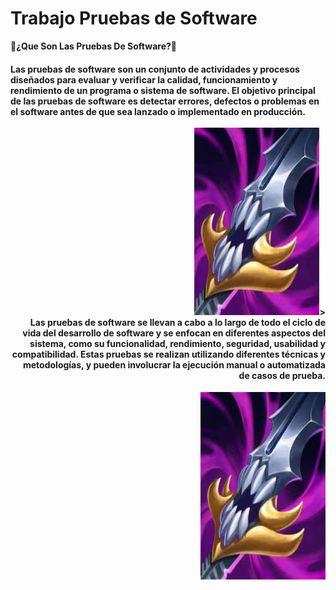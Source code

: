 # Trabajo Pruebas de Software
<html>

<div <h2><strong>🤔¿Que Son Las Pruebas De Software?🤔</strong></h2>
  
 <h4>Las pruebas de software son un conjunto de actividades y procesos diseñados para evaluar y verificar la calidad, funcionamiento y rendimiento de un programa o sistema de
  software. El objetivo principal de las pruebas de software es detectar errores, defectos o problemas en el software antes de que sea lanzado o implementado en producción.<br><br>
 <div align="right"><img src="descarga (1).jpg" width="200" height="300" float:right>><div>
Las pruebas de software se llevan a cabo a lo largo de todo el ciclo de vida del desarrollo de software y se enfocan en diferentes aspectos del sistema, como su funcionalidad, rendimiento, seguridad, usabilidad y compatibilidad. Estas pruebas se realizan utilizando diferentes técnicas y metodologías, y pueden involucrar la ejecución manual o automatizada de casos de prueba.</h4>
  
  
  <div align="right"><img src="descarga (1).jpg" width="200" height="300" float:right><div>
  
  

  
  
  
  
  
  
  
  
  
  
  
</html>
